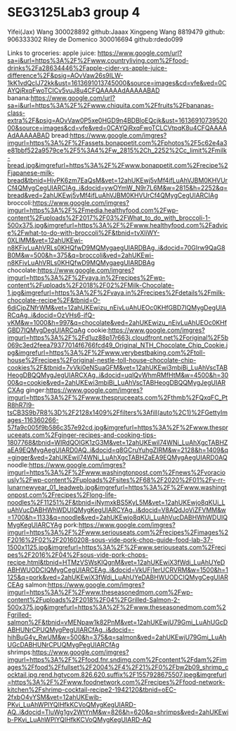 # SEG3125Lab3 group 4
Yifei(Jax) Wang 300028892 github:Jaaax
Xingpeng Wang 8819479 github: 906333302
Riley de Domenico 300016694 github:rdedo099

Links to groceries:
  apple juice: https://www.google.com/url?sa=i&url=https%3A%2F%2Fwww.countryliving.com%2Ffood-drinks%2Fa28634446%2Fapple-cider-vs-apple-juice-difference%2F&psig=AOvVaw26s9ILW-1kK1vdQcIJ72kk&ust=1613691013745000&source=images&cd=vfe&ved=0CAYQjRxqFwoTCICv5vuJ8u4CFQAAAAAdAAAAABAD
  banana:https://www.google.com/url?sa=i&url=https%3A%2F%2Fwww.chiquita.com%2Ffruits%2Fbananas-class-extra%2F&psig=AOvVaw0P5xe0HGD9n4BDBloEQcjk&ust=1613691073952000&source=images&cd=vfe&ved=0CAYQjRxqFwoTCLCVtpqK8u4CFQAAAAAdAAAAABAD
   bread:https://www.google.com/imgres?imgurl=https%3A%2F%2Fassets.bonappetit.com%2Fphotos%2F5c62e4a3e81bbf522a9579ce%2F5%3A4%2Fw_2815%2Ch_2252%2Cc_limit%2Fmilk-bread.jpg&imgrefurl=https%3A%2F%2Fwww.bonappetit.com%2Frecipe%2Fjapanese-milk-bread&tbnid=HjvPK6zm7EaQsM&vet=12ahUKEwj5vMf4ifLuAhVJBM0KHVUrCf4QMygCegUIARCIAg..i&docid=ywOYmW_N9r7L6M&w=2815&h=2252&q=bread&ved=2ahUKEwj5vMf4ifLuAhVJBM0KHVUrCf4QMygCegUIARCIAg
   broccoli:https://www.google.com/imgres?imgurl=https%3A%2F%2Fmedia.healthyfood.com%2Fwp-content%2Fuploads%2F2017%2F03%2FWhat_to_do_with_broccoli-1-500x375.jpg&imgrefurl=https%3A%2F%2Fwww.healthyfood.com%2Fadvice%2Fwhat-to-do-with-broccoli%2F&tbnid=tvXliWY-0XLlMM&vet=12ahUKEwi-n8KFivLuAhVRLs0KHQfwD9MQMygaegUIARDBAg..i&docid=70GIrw9QaG8B0M&w=500&h=375&q=broccoli&ved=2ahUKEwi-n8KFivLuAhVRLs0KHQfwD9MQMygaegUIARDBAg
   chocolate:https://www.google.com/imgres?imgurl=https%3A%2F%2Fvaya.in%2Frecipes%2Fwp-content%2Fuploads%2F2018%2F02%2FMilk-Chocolate-1.jpg&imgrefurl=https%3A%2F%2Fvaya.in%2Frecipes%2Fdetails%2Fmilk-chocolate-recipe%2F&tbnid=O-6diCjpZNfrWM&vet=12ahUKEwizu_nEivLuAhUEOc0KHfGBD7IQMygDegUIARCqAg..i&docid=OzVHs6-ifQ-vKM&w=1000&h=997&q=chocolate&ved=2ahUKEwizu_nEivLuAhUEOc0KHfGBD7IQMygDegUIARCqAg
   cookie:https://www.google.com/imgres?imgurl=https%3A%2F%2Fd1uz88p17r663j.cloudfront.net%2Foriginal%2F5b069c3ed2feea79377014f6766fcd49_Original_NTH_Chocolate_Chip_Cookie.jpg&imgrefurl=https%3A%2F%2Fwww.verybestbaking.com%2Ftoll-house%2Frecipes%2Foriginal-nestle-toll-house-chocolate-chip-cookies%2F&tbnid=7vVki0eNSuaGFM&vet=12ahUKEwi3mbiBi_LuAhVscTABHeogDBQQMygJegUIARCXAg..i&docid=uqlQvWhmRMfHtM&w=4500&h=3000&q=cookie&ved=2ahUKEwi3mbiBi_LuAhVscTABHeogDBQQMygJegUIARCXAg
   ginger:https://www.google.com/imgres?imgurl=https%3A%2F%2Fwww.thespruceeats.com%2Fthmb%2FQxqFC_PtR8hR7I9-tsCB3S9b7R8%3D%2F2128x1409%2Ffilters%3Afill(auto%2C1)%2FGettyImages-116360266-57fa9c005f9b586c357e92cd.jpg&imgrefurl=https%3A%2F%2Fwww.thespruceeats.com%2Fginger-recipes-and-cooking-tips-1807768&tbnid=WIRdQOlGK1zG3M&vet=12ahUKEwil74WNi_LuAhXgcTABHZaEA9EQMygAegUIARD0AQ..i&docid=q8GCruYuhgZIRM&w=2128&h=1409&q=ginger&ved=2ahUKEwil74WNi_LuAhXgcTABHZaEA9EQMygAegUIARD0AQ
   noodle:https://www.google.com/imgres?imgurl=https%3A%2F%2Fwww.washingtonpost.com%2Fnews%2Fvoraciously%2Fwp-content%2Fuploads%2Fsites%2F68%2F2020%2F01%2Fv-rr-lunarnewyear_01_leadweb.jpg&imgrefurl=https%3A%2F%2Fwww.washingtonpost.com%2Frecipes%2Flong-life-noodles%2F11251%2F&tbnid=iNymxkBS5KyL5M&vet=12ahUKEwjo8qKUi_LuAhVucDABHWhWDUIQMygKegUIARCYAg..i&docid=V8AQdJoViZFVMM&w=1700&h=1133&q=noodle&ved=2ahUKEwjo8qKUi_LuAhVucDABHWhWDUIQMygKegUIARCYAg
   pork:https://www.google.com/imgres?imgurl=https%3A%2F%2Fwww.seriouseats.com%2Frecipes%2Fimages%2F2016%2F02%2F20160208-sous-vide-pork-chop-guide-food-lab-37-1500x1125.jpg&imgrefurl=https%3A%2F%2Fwww.seriouseats.com%2Frecipes%2F2016%2F04%2Fsous-vide-pork-chops-recipe.html&tbnid=HTMzVSWsKlQgnM&vet=12ahUKEwiX3fWdi_LuAhUYeDABHWUODCIQMygCegUIARCEAg..i&docid=VkUFj1erUCRVRM&w=1500&h=1125&q=pork&ved=2ahUKEwiX3fWdi_LuAhUYeDABHWUODCIQMygCegUIARCEAg
   salmon:https://www.google.com/imgres?imgurl=https%3A%2F%2Fwww.theseasonedmom.com%2Fwp-content%2Fuploads%2F2018%2F04%2FGrilled-Salmon-2-500x375.jpg&imgrefurl=https%3A%2F%2Fwww.theseasonedmom.com%2Fgrilled-salmon%2F&tbnid=vMENpaw1k82PnM&vet=12ahUKEwjU79Gmi_LuAhUGcDABHUNrCPUQMygPegUIARCfAg..i&docid=-hihBuG4y_RwUM&w=500&h=375&q=salmon&ved=2ahUKEwjU79Gmi_LuAhUGcDABHUNrCPUQMygPegUIARCfAg
   shrimps:https://www.google.com/imgres?imgurl=https%3A%2F%2Ffood.fnr.sndimg.com%2Fcontent%2Fdam%2Fimages%2Ffood%2Ffullset%2F2004%2F4%2F21%2F0%2Fbw2b09_shrimp_cocktail.jpg.rend.hgtvcom.826.620.suffix%2F1557928675507.jpeg&imgrefurl=https%3A%2F%2Fwww.foodnetwork.com%2Frecipes%2Ffood-network-kitchen%2Fshrimp-cocktail-recipe2-1942120&tbnid=oEC-2fxbO4vYSM&vet=12ahUKEwib-PKvi_LuAhWPlYQIHfkKCVoQMygKegUIARD-AQ..i&docid=TluWg1gv2WtYnM&w=826&h=620&q=shrimps&ved=2ahUKEwib-PKvi_LuAhWPlYQIHfkKCVoQMygKegUIARD-AQ
